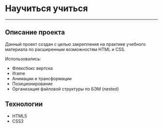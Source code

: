 # __Научиться учиться__

-----
## Описание проекта
Данный проект создан с целью закрепления на практике учебного материала по расширенным возможностям HTML и СSS.

Использовались:
* Флексбокс вертска
* iframe
* Анимации и трансформации
* Позиционирование
* Организация файловой структуры по БЭМ (nested)

## Технологии
* HTML5
* CSS3
